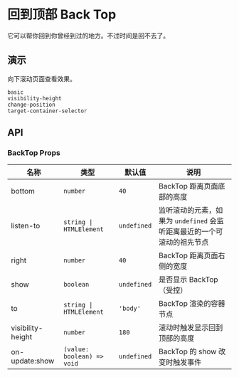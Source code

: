 # 回到顶部 Back Top

<!--single-column-->

它可以帮你回到你曾经到过的地方。不过时间是回不去了。

## 演示

向下滚动页面查看效果。

```demo
basic
visibility-height
change-position
target-container-selector
```

## API

### BackTop Props

| 名称 | 类型 | 默认值 | 说明 |
| --- | --- | --- | --- |
| bottom | `number` | `40` | BackTop 距离页面底部的高度 |
| listen-to | `string \| HTMLElement` | `undefined` | 监听滚动的元素，如果为 `undefined` 会监听距离最近的一个可滚动的祖先节点 |
| right | `number` | `40` | BackTop 距离页面右侧的宽度 |
| show | `boolean` | `undefined` | 是否显示 BackTop（受控） |
| to | `string \| HTMLElement` | `'body'` | BackTop 渲染的容器节点 |
| visibility-height | `number` | `180` | 滚动时触发显示回到顶部的高度 |
| on-update:show | `(value: boolean) => void` | `undefined` | BackTop 的 show 改变时触发事件 |
